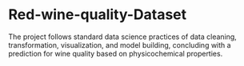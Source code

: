 # Red-wine-quality-Dataset
The project follows standard data science practices of data cleaning, transformation, visualization, and model building, concluding with a prediction for wine quality based on physicochemical properties.
